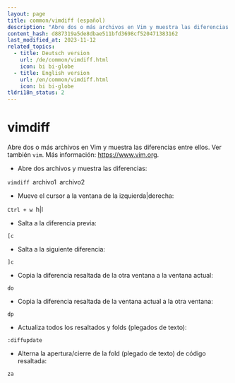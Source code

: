 ```yaml
---
layout: page
title: common/vimdiff (español)
description: "Abre dos o más archivos en Vim y muestra las diferencias entre ellos."
content_hash: d887319a5de8dbae511bfd3698cf520471383162
last_modified_at: 2023-11-12
related_topics:
  - title: Deutsch version
    url: /de/common/vimdiff.html
    icon: bi bi-globe
  - title: English version
    url: /en/common/vimdiff.html
    icon: bi bi-globe
tldri18n_status: 2
---
```

# vimdiff

Abre dos o más archivos en Vim y muestra las diferencias entre ellos.
Ver también `vim`.
Más información: <https://www.vim.org>.

- Abre dos archivos y muestra las diferencias:

`vimdiff `<span class="tldr-var badge badge-pill bg-dark-lm bg-white-dm text-white-lm text-dark-dm font-weight-bold">archivo1</span>` `<span class="tldr-var badge badge-pill bg-dark-lm bg-white-dm text-white-lm text-dark-dm font-weight-bold">archivo2</span>

- Mueve el cursor a la ventana de la izquierda|derecha:

`Ctrl + w `<span class="tldr-var badge badge-pill bg-dark-lm bg-white-dm text-white-lm text-dark-dm font-weight-bold">h|l</span>

- Salta a la diferencia previa:

`[c`

- Salta a la siguiente diferencia:

`]c`

- Copia la diferencia resaltada de la otra ventana a la ventana actual:

`do`

- Copia la diferencia resaltada de la ventana actual a la otra ventana:

`dp`

- Actualiza todos los resaltados y folds (plegados de texto):

`:diffupdate`

- Alterna la apertura/cierre de la fold (plegado de texto) de código resaltada:

`za`
